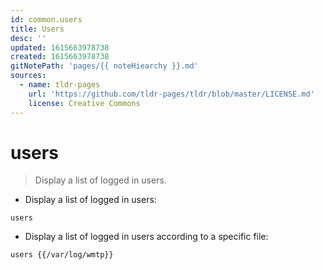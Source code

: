 ```yaml
---
id: common.users
title: Users
desc: ''
updated: 1615663978738
created: 1615663978738
gitNotePath: 'pages/{{ noteHiearchy }}.md'
sources:
  - name: tldr-pages
    url: 'https://github.com/tldr-pages/tldr/blob/master/LICENSE.md'
    license: Creative Commons
---
```

# users

> Display a list of logged in users.

- Display a list of logged in users:

`users`

- Display a list of logged in users according to a specific file:

`users {{/var/log/wmtp}}`

